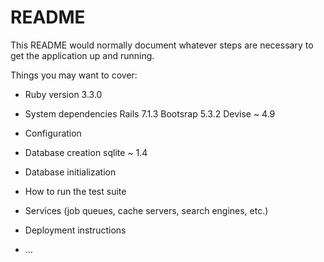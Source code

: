 # README

This README would normally document whatever steps are necessary to get the
application up and running.

Things you may want to cover:

* Ruby version
3.3.0
* System dependencies
Rails 7.1.3
Bootsrap 5.3.2
Devise ~ 4.9
* Configuration

* Database creation
sqlite ~ 1.4  

* Database initialization

* How to run the test suite

* Services (job queues, cache servers, search engines, etc.)

* Deployment instructions

* ...
